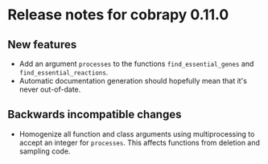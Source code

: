 # Release notes for cobrapy 0.11.0

## New features

* Add an argument `processes` to the functions `find_essential_genes` and
  `find_essential_reactions`.
* Automatic documentation generation should hopefully mean that it's never
  out-of-date.

## Backwards incompatible changes

* Homogenize all function and class arguments using multiprocessing to accept an
  integer for `processes`. This affects functions from deletion and sampling
  code.
